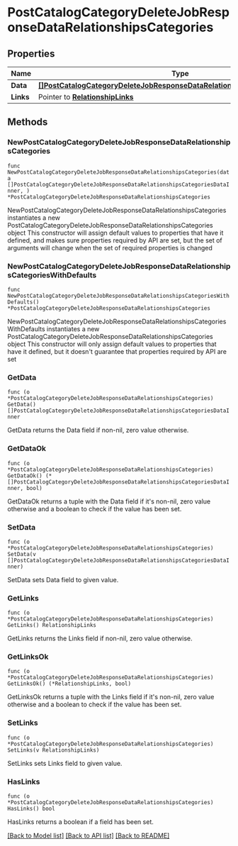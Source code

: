 # PostCatalogCategoryDeleteJobResponseDataRelationshipsCategories

## Properties

Name | Type | Description | Notes
------------ | ------------- | ------------- | -------------
**Data** | [**[]PostCatalogCategoryDeleteJobResponseDataRelationshipsCategoriesDataInner**](PostCatalogCategoryDeleteJobResponseDataRelationshipsCategoriesDataInner.md) |  | 
**Links** | Pointer to [**RelationshipLinks**](RelationshipLinks.md) |  | [optional] 

## Methods

### NewPostCatalogCategoryDeleteJobResponseDataRelationshipsCategories

`func NewPostCatalogCategoryDeleteJobResponseDataRelationshipsCategories(data []PostCatalogCategoryDeleteJobResponseDataRelationshipsCategoriesDataInner, ) *PostCatalogCategoryDeleteJobResponseDataRelationshipsCategories`

NewPostCatalogCategoryDeleteJobResponseDataRelationshipsCategories instantiates a new PostCatalogCategoryDeleteJobResponseDataRelationshipsCategories object
This constructor will assign default values to properties that have it defined,
and makes sure properties required by API are set, but the set of arguments
will change when the set of required properties is changed

### NewPostCatalogCategoryDeleteJobResponseDataRelationshipsCategoriesWithDefaults

`func NewPostCatalogCategoryDeleteJobResponseDataRelationshipsCategoriesWithDefaults() *PostCatalogCategoryDeleteJobResponseDataRelationshipsCategories`

NewPostCatalogCategoryDeleteJobResponseDataRelationshipsCategoriesWithDefaults instantiates a new PostCatalogCategoryDeleteJobResponseDataRelationshipsCategories object
This constructor will only assign default values to properties that have it defined,
but it doesn't guarantee that properties required by API are set

### GetData

`func (o *PostCatalogCategoryDeleteJobResponseDataRelationshipsCategories) GetData() []PostCatalogCategoryDeleteJobResponseDataRelationshipsCategoriesDataInner`

GetData returns the Data field if non-nil, zero value otherwise.

### GetDataOk

`func (o *PostCatalogCategoryDeleteJobResponseDataRelationshipsCategories) GetDataOk() (*[]PostCatalogCategoryDeleteJobResponseDataRelationshipsCategoriesDataInner, bool)`

GetDataOk returns a tuple with the Data field if it's non-nil, zero value otherwise
and a boolean to check if the value has been set.

### SetData

`func (o *PostCatalogCategoryDeleteJobResponseDataRelationshipsCategories) SetData(v []PostCatalogCategoryDeleteJobResponseDataRelationshipsCategoriesDataInner)`

SetData sets Data field to given value.


### GetLinks

`func (o *PostCatalogCategoryDeleteJobResponseDataRelationshipsCategories) GetLinks() RelationshipLinks`

GetLinks returns the Links field if non-nil, zero value otherwise.

### GetLinksOk

`func (o *PostCatalogCategoryDeleteJobResponseDataRelationshipsCategories) GetLinksOk() (*RelationshipLinks, bool)`

GetLinksOk returns a tuple with the Links field if it's non-nil, zero value otherwise
and a boolean to check if the value has been set.

### SetLinks

`func (o *PostCatalogCategoryDeleteJobResponseDataRelationshipsCategories) SetLinks(v RelationshipLinks)`

SetLinks sets Links field to given value.

### HasLinks

`func (o *PostCatalogCategoryDeleteJobResponseDataRelationshipsCategories) HasLinks() bool`

HasLinks returns a boolean if a field has been set.


[[Back to Model list]](../README.md#documentation-for-models) [[Back to API list]](../README.md#documentation-for-api-endpoints) [[Back to README]](../README.md)


